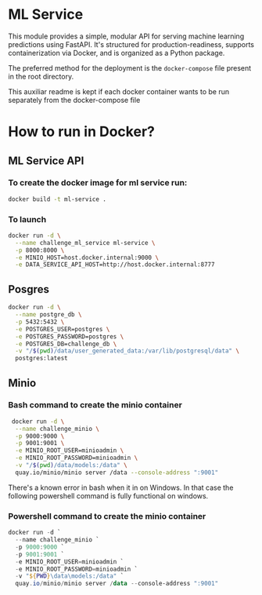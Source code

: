 # ML Service
This module provides a simple, modular API for serving machine learning predictions using FastAPI. It's structured for production-readiness, supports containerization via Docker, and is organized as a Python package.

The preferred method for the deployment is the `docker-compose` file present in the root directory.

This auxiliar readme is kept if each docker container wants to be run separately from the docker-compose file

# How to run in Docker?
## ML Service API
### To create the docker image for ml service run:
```bash
docker build -t ml-service .
```
### To launch
```bash
docker run -d \
  --name challenge_ml_service ml-service \
  -p 8000:8000 \
  -e MINIO_HOST=host.docker.internal:9000 \
  -e DATA_SERVICE_API_HOST=http://host.docker.internal:8777
```

## Posgres
```bash
docker run -d \
  --name postgre_db \
  -p 5432:5432 \
  -e POSTGRES_USER=postgres \
  -e POSTGRES_PASSWORD=postgres \
  -e POSTGRES_DB=challenge_db \
  -v "/$(pwd)/data/user_generated_data:/var/lib/postgresql/data" \
  postgres:latest
```
## Minio
### Bash command to create the minio container
```bash
 docker run -d \
  --name challenge_minio \
  -p 9000:9000 \
  -p 9001:9001 \
  -e MINIO_ROOT_USER=minioadmin \
  -e MINIO_ROOT_PASSWORD=minioadmin \
  -v "/$(pwd)/data/models:/data" \
  quay.io/minio/minio server /data --console-address ":9001"
```
There's a known error in bash when it in on Windows. In that case the following powershell command is fully functional on windows.
### Powershell command to create the minio container
```powershell
docker run -d `
  --name challenge_minio `
  -p 9000:9000 `
  -p 9001:9001 `
  -e MINIO_ROOT_USER=minioadmin `
  -e MINIO_ROOT_PASSWORD=minioadmin `
  -v "${PWD}\data\models:/data" `
  quay.io/minio/minio server /data --console-address ":9001"
```